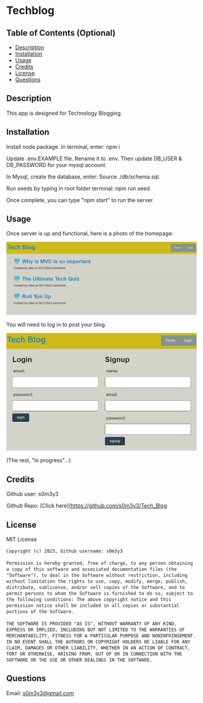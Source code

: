 # Techblog

## Table of Contents (Optional)

- [Description](#description)
- [Installation](#installation)
- [Usage](#usage)
- [Credits](#credits)
- [License](#license)
- [Questions](#questions)

## Description
This app is designed for Technology Blogging. 

## Installation
 Install node package. In terminal, enter: npm i

 Update .env.EXAMPLE file. Rename it to .env. Then update DB_USER & DB_PASSWORD for your mysql account. 

 In Mysql, create the database, enter: Source ./db/schema.sql.

 Run seeds by typing in root folder terminal: npm run seed

Once complete, you can type "npm start" to run the server. 


## Usage
Once server is up and functional, here is a photo of the homepage: 


![](./public/image/homepage.png)


You will need to log in to post your blog. 

![](./public/image/login.png)

(The rest, "in progress"...)

## Credits
Github user: s0m3y3

Github Repo: [Click here](https://github.com/s0m3y3/Tech_Blog


## License
  MIT License

    Copyright (c) 2023, Github username: s0m3y3
    
    Permission is hereby granted, free of charge, to any person obtaining a copy of this software and associated documentation files (the "Software"), to deal in the Software without restriction, including without limitation the rights to use, copy, modify, merge, publish, distribute, sublicense, and/or sell copies of the Software, and to permit persons to whom the Software is furnished to do so, subject to the following conditions: The above copyright notice and this permission notice shall be included in all copies or substantial portions of the Software.
    
    THE SOFTWARE IS PROVIDED "AS IS", WITHOUT WARRANTY OF ANY KIND, EXPRESS OR IMPLIED, INCLUDING BUT NOT LIMITED TO THE WARRANTIES OF MERCHANTABILITY, FITNESS FOR A PARTICULAR PURPOSE AND NONINFRINGEMENT. IN NO EVENT SHALL THE AUTHORS OR COPYRIGHT HOLDERS BE LIABLE FOR ANY CLAIM, DAMAGES OR OTHER LIABILITY, WHETHER IN AN ACTION OF CONTRACT, TORT OR OTHERWISE, ARISING FROM, OUT OF OR IN CONNECTION WITH THE SOFTWARE OR THE USE OR OTHER DEALINGS IN THE SOFTWARE.


## Questions
Email: s0m3y3@gmail.com